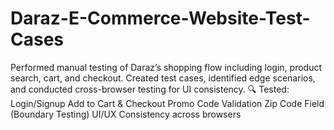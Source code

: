 # Daraz-E-Commerce-Website-Test-Cases
Performed manual testing of Daraz’s shopping flow including login, product search, cart, and checkout. Created test cases, identified edge scenarios, and conducted cross-browser testing for UI consistency.  🔍 Tested:  Login/Signup  Add to Cart &amp; Checkout  Promo Code Validation  Zip Code Field (Boundary Testing)  UI/UX Consistency across browsers
